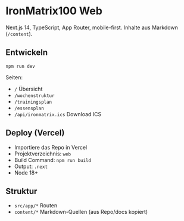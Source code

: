 # IronMatrix100 Web

Next.js 14, TypeScript, App Router, mobile-first. Inhalte aus Markdown (`/content`).

## Entwickeln
```
npm run dev
```

Seiten:
- `/` Übersicht
- `/wochenstruktur`
- `/trainingsplan`
- `/essensplan`
- `/api/ironmatrix.ics` Download ICS

## Deploy (Vercel)
- Importiere das Repo in Vercel
- Projektverzeichnis: `web`
- Build Command: `npm run build`
- Output: `.next`
- Node 18+

## Struktur
- `src/app/*` Routen
- `content/*` Markdown-Quellen (aus Repo/docs kopiert)
